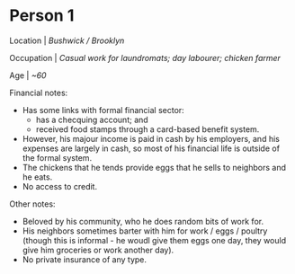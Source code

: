 # Person 1

Location | *Bushwick / Brooklyn*

Occupation | *Casual work for laundromats; day labourer; chicken farmer*

Age | *~60*

Financial notes:

- Has some links with formal financial sector:
  - has a checquing account; and
  - received food stamps through a card-based benefit system.
- However, his majour income is paid in cash by his employers, and his expenses are largely in cash, so most of his financial life is outside of the formal system.
- The chickens that he tends provide eggs that he sells to neighbors and he eats.
- No access to credit.

Other notes: 
- Beloved by his community, who he does random bits of work for.
- His neighbors sometimes barter with him for work / eggs / poultry (though this is informal - he woudl give them eggs one day, they would give him groceries or work another day).
- No private insurance of any type.
